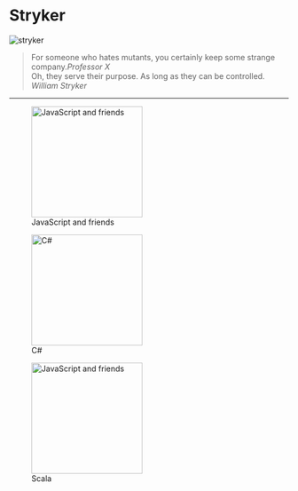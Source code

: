 # Stryker

![stryker](/img/stryker.svg) <!-- .element class="img-width-20" -->

> For someone who hates mutants, you certainly keep some strange company.<cite>Professor X</cite><br/>
> Oh, they serve their purpose. As long as they can be controlled. <cite>William Stryker</cite><br/>

<!-- .element class="text-sm" -->

---

<div class="row">
  <figure class="text--center"><img class="languageImage_2PKB" src="/img/JavascriptLogo.svg" alt="JavaScript and friends" height="200"><figcaption>JavaScript and friends</figcaption></figure>
  <figure class="text--center"><img class="languageImage_2PKB" src="/img/CSharpLogo.svg" alt="C#" height="200"><figcaption>C#</figcaption></figure>
  <figure class="text--center"><img class="languageImage_2PKB" src="/img/ScalaLogo.webp" alt="JavaScript and friends" height="200"><figcaption>Scala</figcaption></figure>
</div>